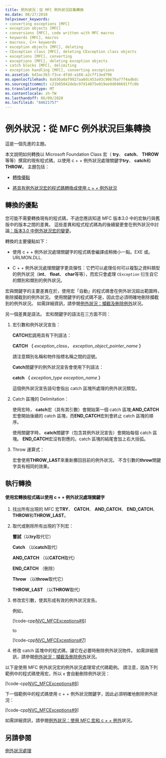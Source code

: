 ```yaml
---
title: 例外狀況：從 MFC 例外狀況巨集轉換
ms.date: 08/27/2018
helpviewer_keywords:
- converting exceptions [MFC]
- exception objects [MFC]
- conversions [MFC], code written with MFC macros
- keywords [MFC], macros
- macrosv, C++ keywords
- exception objects [MFC], deleting
- CException class [MFC], deleting CException class objects
- exceptions [MFC], converting
- exceptions [MFC], deleting exception objects
- catch blocks [MFC], delimiting
- exception handling [MFC], converting exceptions
ms.assetid: bd3ac3b3-f3ce-4fdd-a168-a2cff13ed796
ms.openlocfilehash: 8a936a0af9927aa0dc453a93c98676a77f4ad6dc
ms.sourcegitcommit: c21b05042debc97d14875e019ee9d698691ffc0b
ms.translationtype: MT
ms.contentlocale: zh-TW
ms.lasthandoff: 06/09/2020
ms.locfileid: "84621757"
---
```

# <a name="exceptions-converting-from-mfc-exception-macros"></a>例外狀況：從 MFC 例外狀況巨集轉換

這是一個先進的主題。

本文說明如何轉換以 Microsoft Foundation Class 宏（ **try**、 **catch**、 **THROW**等等）撰寫的現有程式碼，以使用 c + + 例外狀況處理關鍵字**try**、 **catch**和**THROW**。 主題包括：

- [轉換優點](#_core_advantages_of_converting)

- [將具有例外狀況宏的程式碼轉換成使用 c + + 例外狀況](#_core_doing_the_conversion)

## <a name="advantages-of-converting"></a><a name="_core_advantages_of_converting"></a>轉換的優點

您可能不需要轉換現有的程式碼，不過您應該知道 MFC 版本3.0 中的宏執行與舊版中的版本之間的差異。 這些差異和程式程式碼為的後續變更會在例外狀況中討論[：版本3.0 中例外狀況宏的變更](exceptions-changes-to-exception-macros-in-version-3-0.md)。

轉換的主要優點如下：

- 使用 c + + 例外狀況處理關鍵字的程式碼會編譯成稍微小一點。EXE 或。URLMON.DLL.

- C + + 例外狀況處理關鍵字更具彈性：它們可以處理任何可以複製之資料類型的例外狀況（**int**、 **float**、 **char**等等），而宏只會處理 `CException` 衍生自它的類別和類別的例外狀況。

宏與關鍵字的主要差異在於，使用宏「自動」的程式碼會在例外狀況超出範圍時，刪除攔截到的例外狀況。 使用關鍵字的程式碼不是，因此您必須明確地刪除攔截到的例外狀況。 如需詳細資訊，請參閱[例外狀況：攔截及刪除例外](exceptions-catching-and-deleting-exceptions.md)狀況。

另一個差異是語法。 宏和關鍵字的語法在三方面不同：

1. 宏引數和例外狀況宣告：

   **CATCH**宏調用具有下列語法：

   **CATCH （** *exception_class*， *exception_object_pointer_name* **）**

   請注意類別名稱和物件指標名稱之間的逗號。

   **Catch**關鍵字的例外狀況宣告會使用下列語法：

   **catch （** *exception_type* *exception_name* **）**

   這個例外狀況宣告語句會指出 catch 區塊所處理的例外狀況類型。

2. Catch 區塊的 Delimitation：

   使用宏時， **catch**宏（具有其引數）會開始第一個 catch 區塊;**AND_CATCH**宏會開始後續的 catch 區塊，而**END_CATCH**宏則會終止 catch 區塊的順序。

   使用關鍵字時， **catch**關鍵字（包含其例外狀況宣告）會開始每個 catch 區塊。 **END_CATCH**宏沒有對應的。catch 區塊的結尾會加上右大括弧。

3. Throw 運算式：

   宏會使用**THROW_LAST**來重新擲回目前的例外狀況。 不含引數的**throw**關鍵字具有相同的效果。

## <a name="doing-the-conversion"></a><a name="_core_doing_the_conversion"></a>執行轉換

#### <a name="to-convert-code-using-macros-to-use-the-c-exception-handling-keywords"></a>使用宏轉換程式碼以使用 c + + 例外狀況處理關鍵字

1. 找出所有出現的 MFC 宏**TRY**、 **CATCH**、 **AND_CATCH**、 **END_CATCH**、 **THROW**和**THROW_LAST**。

2. 取代或刪除所有出現的下列宏：

   **嘗試**（以**try**取代它）

   **Catch** （以**catch**取代）

   **AND_CATCH** （以**CATCH**取代）

   **END_CATCH** （刪除）

   **Throw** （以**throw**取代它）

   **THROW_LAST** （以**THROW**取代）

3. 修改宏引數，使其形成有效的例外狀況宣告。

   例如，

   [!code-cpp[NVC_MFCExceptions#6](codesnippet/cpp/exceptions-converting-from-mfc-exception-macros_1.cpp)]

   to

   [!code-cpp[NVC_MFCExceptions#7](codesnippet/cpp/exceptions-converting-from-mfc-exception-macros_2.cpp)]

4. 修改 catch 區塊中的程式碼，讓它在必要時刪除例外狀況物件。 如需詳細資訊，請參閱[例外狀況：攔截及刪除例外](exceptions-catching-and-deleting-exceptions.md)狀況。

以下是使用 MFC 例外狀況宏的例外狀況處理常式代碼範例。 請注意，因為下列範例中的程式碼使用宏，所以 `e` 會自動刪除例外狀況：

[!code-cpp[NVC_MFCExceptions#8](codesnippet/cpp/exceptions-converting-from-mfc-exception-macros_3.cpp)]

下一個範例中的程式碼使用 c + + 例外狀況關鍵字，因此必須明確地刪除例外狀況：

[!code-cpp[NVC_MFCExceptions#9](codesnippet/cpp/exceptions-converting-from-mfc-exception-macros_4.cpp)]

如需詳細資訊，請參閱[例外狀況：使用 MFC 宏和 c + + 例外](exceptions-using-mfc-macros-and-cpp-exceptions.md)狀況。

## <a name="see-also"></a>另請參閱

[例外狀況處理](exception-handling-in-mfc.md)<br/>
